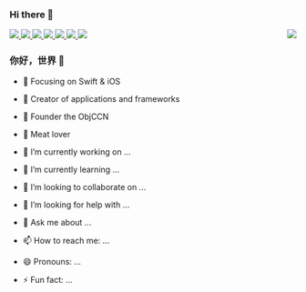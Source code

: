 ### Hi there 👋

<!--
**Kele-Bingtang/Kele-BingTang** is a ✨ _special_ ✨ repository because its `README.md` (this file) appears on your GitHub profile.

Here are some ideas to get you started:

- 🔭 I’m currently working on ...
- 🌱 I’m currently learning ...
- 👯 I’m looking to collaborate on ...
- 🤔 I’m looking for help with ...
- 💬 Ask me about ...
- 📫 How to reach me: ...
- 😄 Pronouns: ...
- ⚡ Fun fact: ...
-->

<a href="https://github.com/Kele-Bingtang/">
  <img align="right" src="https://github-readme-stats.vercel.app/api?username=Kele-Bingtang&theme=algolia&count_private=true&show_icons=true" />
</a>

<a href="https://github.com/Kele-Bingtang/">
  <img src="https://github-readme-stats.vercel.app/api/top-langs/?username=Kele-Bingtang&layout=compact" />
</a>

<a href="https://github.com/Kele-Bingtang/Kele-Bingtang.github.io">
  <img src="https://github-readme-stats.vercel.app/api/pin/?username=Kele-Bingtang&repo=Kele-Bingtang.github.io&theme=vue-dark" />
</a>

<a href="https://github.com/Kele-Bingtang/CmdShop">
  <img src="https://github-readme-stats.vercel.app/api/pin/?username=Kele-Bingtang&repo=CmdShop&theme=vue-dark" />
</a>

<a href="https://github.com/Kele-Bingtang/ElectronicChat">
  <img src="https://github-readme-stats.vercel.app/api/pin/?username=Kele-Bingtang&repo=ElectronicChat&theme=vue-dark" />
</a>

<a href="https://github.com/Kele-Bingtang/EightShopMail">
  <img src="https://github-readme-stats.vercel.app/api/pin/?username=Kele-Bingtang&repo=EightShopMail&theme=vue-dark" />
</a>

<a href="https://github.com/Kele-Bingtang/eightGytApp">
  <img src="https://github-readme-stats.vercel.app/api/pin/?username=Kele-Bingtang&repo=eightGytApp&theme=vue-dark" />
</a>

<a href="https://github.com/Kele-Bingtang/static">
  <img src="https://github-readme-stats.vercel.app/api/pin/?username=Kele-Bingtang&repo=static&theme=vue-dark" />
</a>


### 你好，世界 👋

- :orange_book: Focusing on Swift & iOS
- :hammer: Creator of applications and frameworks
- :ram: Founder the ObjCCN
- :meat_on_bone: Meat lover

- 🔭 I’m currently working on ...
- 🌱 I’m currently learning ...
- 👯 I’m looking to collaborate on ...
- 🤔 I’m looking for help with ...
- 💬 Ask me about ...
- 📫 How to reach me: ...
- 😄 Pronouns: ...
- ⚡ Fun fact: ...
